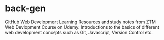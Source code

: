 # back-gen

GitHub Web Development Learning Resources and study notes from ZTM Web Devlopment Course on Udemy. 
Introductions to the basics of different web development concepts such as Git, Javascript, Version Control etc. 
